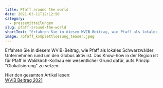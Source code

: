 ```yaml
---
title: Pfaff around the world
date: 2021-03-11T12:12:58
category:
  - pressemitteilungen
slug: pfaff-around-the-world
shortText: "Erfahren Sie in diesem WVIB-Beitrag, wie Pfaff als lokales Schwarzwälder Unternehmen rund um den Globus aktiv ist. Das Know-how in der Region ist für Pfaff in Waldkirch-Kollnau ein wesentlicher Grund dafür, aufs Prinzip "Glokalisierung" zu setzen."
image: /pfaff_komplettloesung_teaser.jpeg
---
```

Erfahren Sie in diesem WVIB-Beitrag, wie Pfaff als lokales Schwarzwälder Unternehmen rund um den Globus aktiv ist. Das Know-how in der Region ist für Pfaff in Waldkirch-Kollnau ein wesentlicher Grund dafür, aufs Prinzip "Glokalisierung" zu setzen.

H﻿ier den gesamten Artikel lesen:\
[WVIB Beitrag 2021](/wvib_2021_seite_14-15.pdf)
